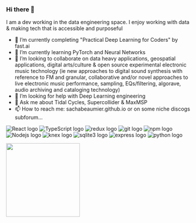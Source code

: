 ### Hi there 👋

I am a dev working in the data engineering space. I enjoy working with data & making tech that is accessible and purposeful

- 🔭 I’m currently completing "Practical Deep Learning for Coders" by fast.ai
- 🌱 I’m currently learning PyTorch and Neural Networks
- 👯 I’m looking to collaborate on data heavy applications, geospatial applications, digital arts/culture & open source experimental electronic music technology (ie new approaches to digital sound synthesis with reference to FM and granular, collaborative and/or novel approaches to live electronic music performance, sampling, EQs/filtering, algorave, audio archiving and cataloging technology)
- 🤔 I’m looking for help with Deep Learning engineering
- 💬 Ask me about Tidal Cycles, Supercollider & MaxMSP
- 📫 How to reach me: sachabeaumier.github.io or on some niche discogs subforum...

<p>
  <img alt="React logo" src="https://img.shields.io/badge/-React-45b8d8?style=flat-square&logo=react&logoColor=white" />  
  <img alt="TypeScript logo" src="https://img.shields.io/badge/-TypeScript-007ACC?style=flat-square&logo=typescript&logoColor=white" />
  <img alt="redux logo" src="https://img.shields.io/badge/-Redux-764ABC?style=flat-square&logo=redux&logoColor=white" />
  <img alt="git logo" src="https://img.shields.io/badge/-Git-F05032?style=flat-square&logo=git&logoColor=white" />   
  <img alt="npm logo" src="https://img.shields.io/badge/-NPM-CB3837?style=flat-square&logo=npm&logoColor=white" />  
  <img alt="Nodejs logo" src="https://img.shields.io/badge/-Nodejs-43853d?style=flat-square&logo=Node.js&logoColor=white" />
  <img alt="knex logo" src="https://img.shields.io/badge/knex-orange?style=flat-square" />
  <img alt="sqlite3 logo" src="https://img.shields.io/badge/SQLite3-003B57.svg?style=flat-square&logo=SQLite&logoColor=white" />
  <img alt="express logo" src="https://img.shields.io/badge/Express-000000.svg?style=flat-square&logo=Express&logoColor=white" />
  <img alt="python logo" src="https://img.shields.io/badge/Python-000000.svg?style=flat-square&logo=Python&logoColor=yellow" />
  
</p>



<a href="https://github.com/sachabeaumier/convoychat">
  <img height=200 align="center" src="https://github-readme-stats.vercel.app/api/top-langs?username=sachabeaumier&layout=compact&langs_count=8&card_width=320" />
</a>


